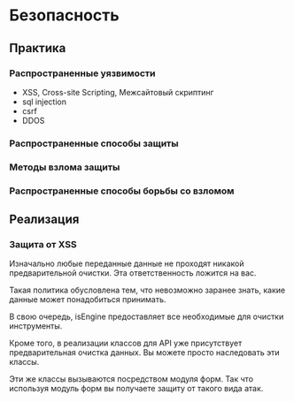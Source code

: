 # Безопасность

## Практика

### Распространенные уязвимости

- XSS, Cross-site Scripting, Межсайтовый скриптинг
- sql injection
- csrf
- DDOS

### Распространенные способы защиты

### Методы взлома защиты

### Распространенные способы борьбы со взломом

## Реализация

### Защита от XSS

Изначально любые переданные данные не проходят никакой предварительной очистки. Эта ответственность ложится на вас.

Такая политика обусловлена тем, что невозможно заранее знать, какие данные может понадобиться принимать.

В свою очередь, isEngine предоставляет все необходимые для очистки инструменты.

Кроме того, в реализации классов для API уже присутствует предварительная очистка данных. Вы можете просто наследовать эти классы.

Эти же классы вызываются посредством модуля форм. Так что используя модуль форм вы получаете защиту от такого вида атак.
